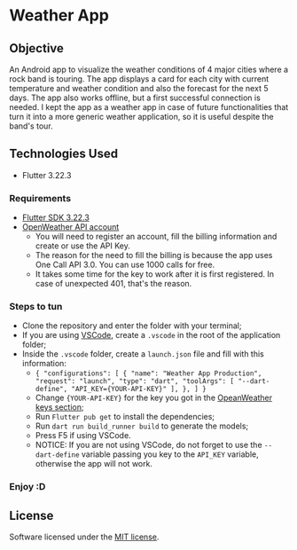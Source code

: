 # Weather App

## Objective

An Android app to visualize the weather conditions of 4 major cities where a rock band is touring. The app displays a card for each city with current temperature and weather condition and also the forecast for the next 5 days.
The app also works offline, but a first successful connection is needed.
I kept the app as a weather app in case of future functionalities that turn it into a more generic weather application, so it is useful despite the band's tour.

## Technologies Used

- Flutter 3.22.3

### Requirements

- [Flutter SDK 3.22.3](https://docs.flutter.dev/get-started/install)
- [OpenWeather API account](https://openweathermap.org/api)
  - You will need to register an account, fill the billing information and create or use the API Key.
  - The reason for the need to fill the billing is because the app uses One Call API 3.0. You can use 1000 calls for free.
  - It takes some time for the key to work after it is first registered. In case of unexpected 401, that's the reason.

### Steps to tun
- Clone the repository and enter the folder with your terminal;
- If you are using [VSCode](https://code.visualstudio.com/), create a `.vscode` in the root of the application folder;
- Inside the `.vscode` folder, create a `launch.json` file and fill with this information:
  - `{
   "configurations": [
        {
            "name": "Weather App Production",
            "request": "launch",
            "type": "dart",
            "toolArgs": [
                "--dart-define",
                "API_KEY={YOUR-API-KEY}"
            ],
        },
    ]
}`
  - Change `{YOUR-API-KEY}` for the key you got in the [OpeanWeather keys section](https://home.openweathermap.org/api_keys);
  - Run `Flutter pub get` to install the dependencies;
  - Run `dart run build_runner build` to generate the models;
  - Press F5 if using VSCode.
  - NOTICE: If you are not using VSCode, do not forget to use the `--dart-define` variable passing you key to the `API_KEY` variable, otherwise the app will not work.

### Enjoy :D

## License

Software licensed under the [MIT license](https://opensource.org/licenses/MIT).

